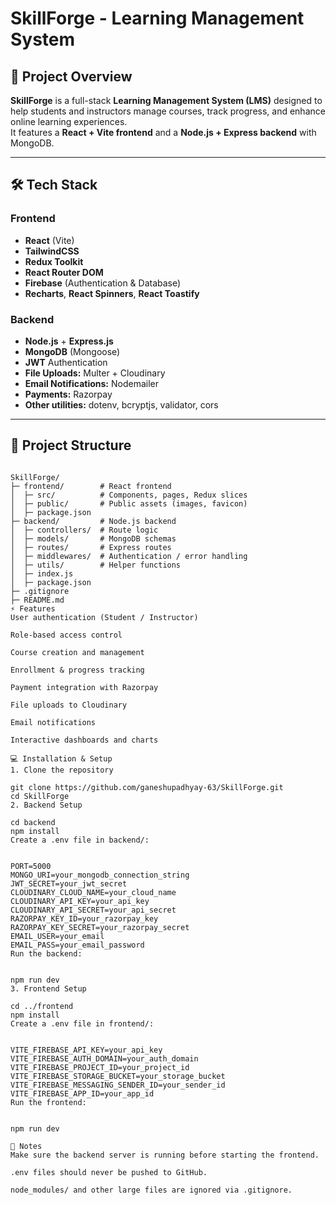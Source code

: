 # SkillForge - Learning Management System

## 🚀 Project Overview
**SkillForge** is a full-stack **Learning Management System (LMS)** designed to help students and instructors manage courses, track progress, and enhance online learning experiences.  
It features a **React + Vite frontend** and a **Node.js + Express backend** with MongoDB.

---

## 🛠️ Tech Stack

### Frontend
- **React** (Vite)  
- **TailwindCSS**  
- **Redux Toolkit**  
- **React Router DOM**  
- **Firebase** (Authentication & Database)  
- **Recharts**, **React Spinners**, **React Toastify**  

### Backend
- **Node.js** + **Express.js**  
- **MongoDB** (Mongoose)  
- **JWT** Authentication  
- **File Uploads:** Multer + Cloudinary  
- **Email Notifications:** Nodemailer  
- **Payments:** Razorpay  
- **Other utilities:** dotenv, bcryptjs, validator, cors  

---

## 📁 Project Structure

```text

SkillForge/
├─ frontend/        # React frontend
│  ├─ src/          # Components, pages, Redux slices
│  ├─ public/       # Public assets (images, favicon)
│  ├─ package.json
├─ backend/         # Node.js backend
│  ├─ controllers/  # Route logic
│  ├─ models/       # MongoDB schemas
│  ├─ routes/       # Express routes
│  ├─ middlewares/  # Authentication / error handling
│  ├─ utils/        # Helper functions
│  ├─ index.js
│  ├─ package.json
├─ .gitignore
├─ README.md
⚡ Features
User authentication (Student / Instructor)

Role-based access control

Course creation and management

Enrollment & progress tracking

Payment integration with Razorpay

File uploads to Cloudinary

Email notifications

Interactive dashboards and charts

💻 Installation & Setup
1. Clone the repository

git clone https://github.com/ganeshupadhyay-63/SkillForge.git
cd SkillForge
2. Backend Setup

cd backend
npm install
Create a .env file in backend/:


PORT=5000
MONGO_URI=your_mongodb_connection_string
JWT_SECRET=your_jwt_secret
CLOUDINARY_CLOUD_NAME=your_cloud_name
CLOUDINARY_API_KEY=your_api_key
CLOUDINARY_API_SECRET=your_api_secret
RAZORPAY_KEY_ID=your_razorpay_key
RAZORPAY_KEY_SECRET=your_razorpay_secret
EMAIL_USER=your_email
EMAIL_PASS=your_email_password
Run the backend:


npm run dev
3. Frontend Setup

cd ../frontend
npm install
Create a .env file in frontend/:


VITE_FIREBASE_API_KEY=your_api_key
VITE_FIREBASE_AUTH_DOMAIN=your_auth_domain
VITE_FIREBASE_PROJECT_ID=your_project_id
VITE_FIREBASE_STORAGE_BUCKET=your_storage_bucket
VITE_FIREBASE_MESSAGING_SENDER_ID=your_sender_id
VITE_FIREBASE_APP_ID=your_app_id
Run the frontend:


npm run dev

📌 Notes
Make sure the backend server is running before starting the frontend.

.env files should never be pushed to GitHub.

node_modules/ and other large files are ignored via .gitignore.